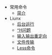 - 常用命令
  - [简介](/常用命令/)
- Liunx
  - [后台运行](常用命令/后台运行.md)
  - [^H问题](常用命令/^H问题.md)
  - [输入输出重定向](常用命令/输入输出重定向.md)
  - [文件传输](常用命令/文件传输.md)
  - [Less命令](常用命令/Less命令.md)
